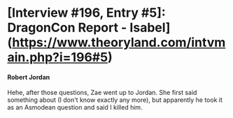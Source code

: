 # [Interview #196, Entry #5]: DragonCon Report - Isabel](https://www.theoryland.com/intvmain.php?i=196#5)

#### Robert Jordan

Hehe, after those questions, Zae went up to Jordan. She first said something about (I don't know exactly any more), but apparently he took it as an Asmodean question and said I killed him.


